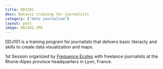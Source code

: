 ```yaml
---
title: DDJ101
desc: Dataviz training for journalists
category: ["data journalism"]
layout: post
image: DDJ101.JPG
---
```


DDJ101 is a  training program for journalists that delivers basic literacty and  skills to create data visualization and maps.

1st Session organized by [Frequence Ecoles](http://www.frequence-ecoles.org) with freelance journalists at the Rhone-Alpes province headquarters in Lyon, France.
